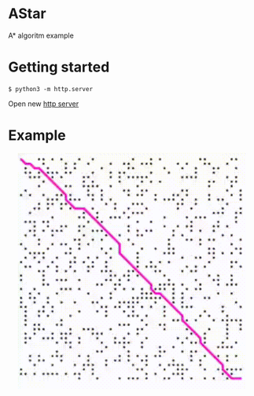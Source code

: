 # AStar
A*  algoritm example

# Getting started
```
$ python3 -m http.server
```
Open new [http server](http://localhost:8000/)

# Example
<p align="center">
  <img src="./example.gif" />
</p>
